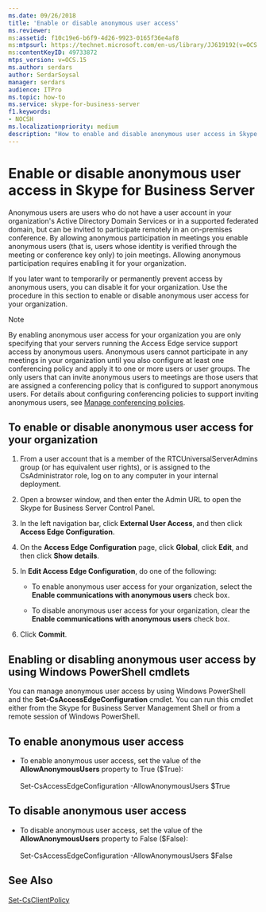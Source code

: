 ```yaml
---
ms.date: 09/26/2018
title: 'Enable or disable anonymous user access'
ms.reviewer: 
ms:assetid: f10c19e6-b6f9-4d26-9923-0165f36e4af8
ms:mtpsurl: https://technet.microsoft.com/en-us/library/JJ619192(v=OCS.15)
ms:contentKeyID: 49733872
mtps_version: v=OCS.15
ms.author: serdars
author: SerdarSoysal
manager: serdars
audience: ITPro
ms.topic: how-to
ms.service: skype-for-business-server
f1.keywords:
- NOCSH
ms.localizationpriority: medium
description: "How to enable and disable anonymous user access in Skype for Business Server."
---
```


# Enable or disable anonymous user access in Skype for Business Server

Anonymous users are users who do not have a user account in your organization's Active Directory Domain Services or in a supported federated domain, but can be invited to participate remotely in an on-premises conference. By allowing anonymous participation in meetings you enable anonymous users (that is, users whose identity is verified through the meeting or conference key only) to join meetings. Allowing anonymous participation requires enabling it for your organization.

If you later want to temporarily or permanently prevent access by anonymous users, you can disable it for your organization. Use the procedure in this section to enable or disable anonymous user access for your organization.

> [!NOTE]  
> By enabling anonymous user access for your organization you are only specifying that your servers running the Access Edge service support access by anonymous users. Anonymous users cannot participate in any meetings in your organization until you also configure at least one conferencing policy and apply it to one or more users or user groups. The only users that can invite anonymous users to meetings are those users that are assigned a conferencing policy that is configured to support anonymous users. For details about configuring conferencing policies to support inviting anonymous users, see [Manage conferencing policies](../../conferencing/conferencing-policies.md).

## To enable or disable anonymous user access for your organization

1.  From a user account that is a member of the RTCUniversalServerAdmins group (or has equivalent user rights), or is assigned to the CsAdministrator role, log on to any computer in your internal deployment.

2.  Open a browser window, and then enter the Admin URL to open the Skype for Business Server Control Panel. 

3.  In the left navigation bar, click **External User Access**, and then click **Access Edge Configuration**.

4.  On the **Access Edge Configuration** page, click **Global**, click **Edit**, and then click **Show details**.

5.  In **Edit Access Edge Configuration**, do one of the following:
    
      - To enable anonymous user access for your organization, select the **Enable communications with anonymous users** check box.
    
      - To disable anonymous user access for your organization, clear the **Enable communications with anonymous users** check box.

6.  Click **Commit**.


## Enabling or disabling anonymous user access by using Windows PowerShell cmdlets

You can manage anonymous user access by using Windows PowerShell and the **Set-CsAccessEdgeConfiguration** cmdlet. You can run this cmdlet either from the Skype for Business Server Management Shell or from a remote session of Windows PowerShell. 

## To enable anonymous user access

  - To enable anonymous user access, set the value of the **AllowAnonymousUsers** property to True ($True):<br/><br/>Set-CsAccessEdgeConfiguration -AllowAnonymousUsers $True

## To disable anonymous user access

  - To disable anonymous user access, set the value of the **AllowAnonymousUsers** property to False ($False):<br/><br/>Set-CsAccessEdgeConfiguration -AllowAnonymousUsers $False


## See Also

[Set-CsClientPolicy](/powershell/module/skype/Set-CsClientPolicy)  

